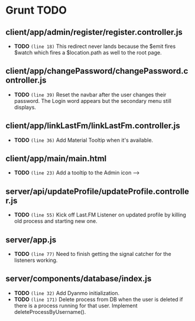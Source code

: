 # Grunt TODO

## client/app/admin/register/register.controller.js

-  **TODO** `(line 18)`  This redirect never lands because the $emit fires $watch which fires a $location.path as well to the root page.

## client/app/changePassword/changePassword.controller.js

-  **TODO** `(line 39)`  Reset the navbar after the user changes their password. The Login word appears but the secondary menu still displays.

## client/app/linkLastFm/linkLastFm.controller.js

-  **TODO** `(line 36)`  Add Material Tooltip when it's available.

## client/app/main/main.html

-  **TODO** `(line 23)`  Add a tooltip to the Admin icon -->

## server/api/updateProfile/updateProfile.controller.js

-  **TODO** `(line 55)`  Kick off Last.FM Listener on updated profile by killing old process and starting new one.

## server/app.js

-  **TODO** `(line 77)`  Need to finish getting the signal catcher for the listeners working.

## server/components/database/index.js

-  **TODO** `(line 32)`  Add Dyanmo initialization.
-  **TODO** `(line 171)`  Delete process from DB when the user is deleted if there is a process running for that user. Implement deleteProcessByUsername().
